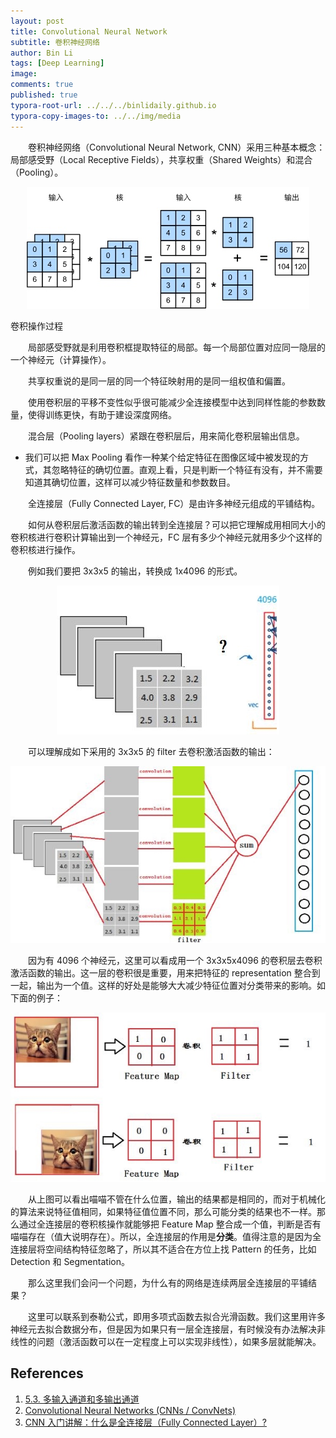 ```yaml
---
layout: post
title: Convolutional Neural Network
subtitle: 卷积神经网络
author: Bin Li
tags: [Deep Learning]
image: 
comments: true
published: true
typora-root-url: ../../../binlidaily.github.io
typora-copy-images-to: ../../img/media
---
```


　　卷积神经网络（Convolutional Neural Network, CNN）采用三种基本概念：局部感受野（Local Receptive Fields），共享权重（Shared Weights）和混合（Pooling）。

<p align="center">
<img src="/img/media/15547073032659.jpg" width="">
<figcaption>卷积操作过程</figcaption>
</p>

　　局部感受野就是利用卷积框提取特征的局部。每一个局部位置对应同一隐层的一个神经元（计算操作）。

　　共享权重说的是同一层的同一个特征映射用的是同一组权值和偏置。

　　使⽤卷积层的平移不变性似乎很可能减少全连接模型中达到同样性能的参数数量，使得训练更快，有助于建设深度网络。

　　混合层（Pooling layers）紧跟在卷积层后，用来简化卷积层输出信息。

* 我们可以把 Max Pooling 看作一种某个给定特征在图像区域中被发现的方式，其忽略特征的确切位置。直观上看，只是判断一个特征有没有，并不需要知道其确切位置，这样可以减少特征数量和参数数目。

　　全连接层（Fully Connected Layer, FC）是由许多神经元组成的平铺结构。

　　如何从卷积层后激活函数的输出转到全连接层？可以把它理解成用相同大小的卷积核进行卷积计算输出到一个神经元，FC 层有多少个神经元就用多少个这样的卷积核进行操作。

　　例如我们要把 3x3x5 的输出，转换成 1x4096 的形式。

<p align="center">
<img src="/img/media/15559854607020.jpg" width="">
</p>

　　可以理解成如下采用的 3x3x5 的 filter 去卷积激活函数的输出：

<p align="center">
<img src="/img/media/15559855009136.jpg" width="">
</p>

　　因为有 4096 个神经元，这里可以看成用一个 3x3x5x4096 的卷积层去卷积激活函数的输出。这一层的卷积很是重要，用来把特征的 representation 整合到一起，输出为一个值。这样的好处是能够大大减少特征位置对分类带来的影响。如下面的例子：

<p align="center">
<img src="/img/media/15559882225191.jpg" width="">
</p>

　　从上图可以看出喵喵不管在什么位置，输出的结果都是相同的，而对于机械化的算法来说特征值相同，如果特征值位置不同，那么可能分类的结果也不一样。那么通过全连接层的卷积核操作就能够把 Feature Map 整合成一个值，判断是否有喵喵存在（值大说明存在）。所以，全连接层的作用是**分类**。值得注意的是因为全连接层将空间结构特征忽略了，所以其不适合在方位上找 Pattern 的任务，比如 Detection 和 Segmentation。

　　那么这里我们会问一个问题，为什么有的网络是连续两层全连接层的平铺结果？

　　这里可以联系到泰勒公式，即用多项式函数去拟合光滑函数。我们这里用许多神经元去拟合数据分布，但是因为如果只有一层全连接层，有时候没有办法解决非线性的问题（激活函数可以在一定程度上可以实现非线性），如果多层就能解决。



## References
1. [5.3. 多输入通道和多输出通道](https://zh.d2l.ai/chapter_convolutional-neural-networks/channels.html)
2. [Convolutional Neural Networks (CNNs / ConvNets)](http://cs231n.github.io/convolutional-networks/)
3. [CNN 入门讲解：什么是全连接层（Fully Connected Layer）?](https://zhuanlan.zhihu.com/p/33841176)
